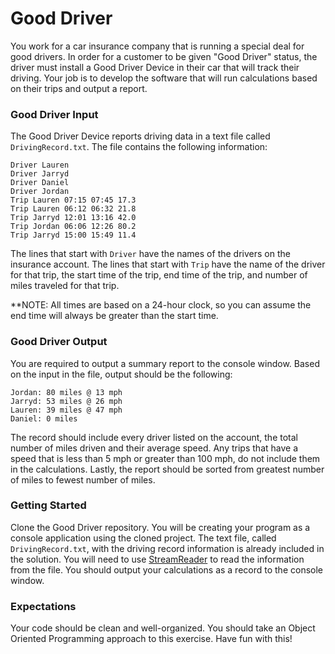 # Good Driver
You work for a car insurance company that is running a special deal for good drivers. In order for a customer to be given "Good Driver" status, the driver must install a Good Driver Device in their car that will track their driving. Your job is to develop the software that will run calculations based on their trips and output a report.

### Good Driver Input
The Good Driver Device reports driving data in a text file called `DrivingRecord.txt`. The file contains the following information:
```
Driver Lauren
Driver Jarryd
Driver Daniel
Driver Jordan
Trip Lauren 07:15 07:45 17.3
Trip Lauren 06:12 06:32 21.8
Trip Jarryd 12:01 13:16 42.0
Trip Jordan 06:06 12:26 80.2
Trip Jarryd 15:00 15:49 11.4
```
The lines that start with `Driver` have the names of the drivers on the insurance account.
The lines that start with `Trip` have the name of the driver for that trip, the start time of the trip, end time of the trip, and number of miles traveled for that trip.

**NOTE: All times are based on a 24-hour clock, so you can assume the end time will always be greater than the start time.

### Good Driver Output
You are required to output a summary report to the console window. Based on the input in the file, output should be the following:
```
Jordan: 80 miles @ 13 mph
Jarryd: 53 miles @ 26 mph
Lauren: 39 miles @ 47 mph
Daniel: 0 miles
```
The record should include every driver listed on the account, the total number of miles driven and their average speed.
Any trips that have a speed that is less than 5 mph or greater than 100 mph, do not include them in the calculations.
Lastly, the report should be sorted from greatest number of miles to fewest number of miles.

### Getting Started
Clone the Good Driver repository. You will be creating your program as a console application using the cloned project. The text file, called `DrivingRecord.txt`, with the driving record information is already included in the solution. You will need to use [StreamReader](https://www.dotnetperls.com/streamreader) to read the information from the file. You should output your calculations as a record to the console window.

### Expectations
Your code should be clean and well-organized. 
You should take an Object Oriented Programming approach to this exercise. 
Have fun with this!
